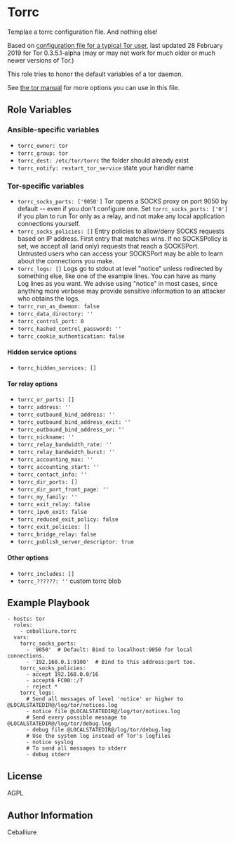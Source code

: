 Torrc
=========

Templae a torrc configuration file. And nothing else!

Based on [configuration file for a typical Tor user](https://FIXME), last updated 28 February 2019 for Tor 0.3.5.1-alpha (may or may not work for much older or much newer versions of Tor.)

This role tries to honor the default variables of a tor daemon.

See [the tor manual](https://www.torproject.org/docs/tor-manual.html) for more options you can use in this file.

Role Variables
--------------

### Ansible-specific variables

- `torrc_owner: tor`
- `torrc_group: tor`
- `torrc_dest: /etc/tor/torrc` the folder should already exist
- `torrc_notify: restart_tor_service` state your handler name

### Tor-specific variables

- `torrc_socks_ports: ['9050']` Tor opens a SOCKS proxy on port 9050 by default -- even if you don't configure one. Set `torrc_socks_ports: ['0']` if you plan to run Tor only as a relay, and not make any local application connections yourself.
- `torrc_socks_policies: []` Entry policies to allow/deny SOCKS requests based on IP address. First entry that matches wins. If no SOCKSPolicy is set, we accept all (and only) requests that reach a SOCKSPort. Untrusted users who can access your SOCKSPort may be able to learn about the connections you make.
- `torrc_logs: []` Logs go to stdout at level "notice" unless redirected by something else, like one of the example lines. You can have as many Log lines as you want.  We advise using "notice" in most cases, since anything more verbose may provide sensitive information to an attacker who obtains the logs.
- `torrc_run_as_daemon: false`
- `torrc_data_directory: ''`
- `torrc_control_port: 0`
- `torrc_hashed_control_password: ''`
- `torrc_cookie_authentication: false`
#### Hidden service options
- `torrc_hidden_services: []`
#### Tor relay options
- `torrc_or_ports: []`
- `torrc_address: ''`
- `torrc_outbound_bind_address: ''`
- `torrc_outbound_bind_address_exit: ''`
- `torrc_outbound_bind_address_or: ''`
- `torrc_nickname: ''`
- `torrc_relay_bandwidth_rate: ''`
- `torrc_relay_bandwidth_burst: ''`
- `torrc_accounting_max: ''`
- `torrc_accounting_start: ''`
- `torrc_contact_info: ''`
- `torrc_dir_ports: []`
- `torrc_dir_port_front_page: ''`
- `torrc_my_family: ''`
- `torrc_exit_relay: false`
- `torrc_ipv6_exit: false`
- `torrc_reduced_exit_policy: false`
- `torrc_exit_policies: []`
- `torrc_bridge_relay: false`
- `torrc_publish_server_descriptor: true`
#### Other options
- `torrc_includes: []`
- `torrc_??????: ''` custom torrc blob


Example Playbook
----------------

```
- hosts: tor
  roles:
    - ceballiure.torrc
  vars:
    torrc_socks_ports:
      - '9050'  # Default: Bind to localhost:9050 for local connections.
      - '192.168.0.1:9100'  # Bind to this address:port too.
    torrc_socks_policies:
      - accept 192.168.0.0/16
      - accept6 FC00::/7
      - reject *
    torrc_logs:
      # Send all messages of level 'notice' or higher to @LOCALSTATEDIR@/log/tor/notices.log
      - notice file @LOCALSTATEDIR@/log/tor/notices.log
      # Send every possible message to @LOCALSTATEDIR@/log/tor/debug.log
      - debug file @LOCALSTATEDIR@/log/tor/debug.log
      # Use the system log instead of Tor's logfiles
      - notice syslog
      # To send all messages to stderr
      - debug stderr

```

License
-------

AGPL

Author Information
------------------

Ceballiure
